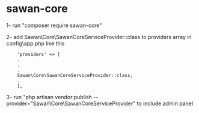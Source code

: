 # sawan-core
1- run  "composer require sawan-core"

2- add Sawan\Core\SawanCoreServiceProvider::class to providers array in config\app.php like this

        'providers' => [
        .
        .
        .
        Sawan\Core\SawanCoreServiceProvider::class,
        .
        ],
    
3- run "php artisan vendor:publish --provider="Sawan\Core\SawanCoreServiceProvider" to include admin panel
